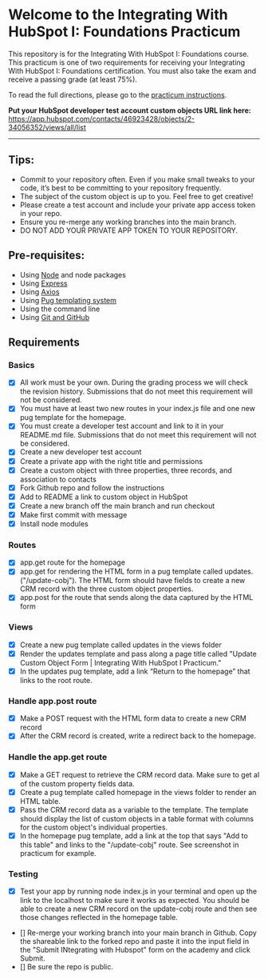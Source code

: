 # Welcome to the Integrating With HubSpot I: Foundations Practicum

This repository is for the Integrating With HubSpot I: Foundations course. This practicum is one of two requirements for receiving your Integrating With HubSpot I: Foundations certification. You must also take the exam and receive a passing grade (at least 75%).

To read the full directions, please go to the [practicum instructions](https://app.hubspot.com/academy/l/tracks/1092124/1093824/5493?language=en).

**Put your HubSpot developer test account custom objects URL link here:** https://app.hubspot.com/contacts/46923428/objects/2-34056352/views/all/list

___
## Tips:
- Commit to your repository often. Even if you make small tweaks to your code, it’s best to be committing to your repository frequently.
- The subject of the custom object is up to you. Feel free to get creative!
- Please create a test account and include your private app access token in your repo.
- Ensure you re-merge any working branches into the main branch.
- DO NOT ADD YOUR PRIVATE APP TOKEN TO YOUR REPOSITORY.

## Pre-requisites:
- Using [Node](https://nodejs.org/en/download) and node packages
- Using [Express](https://expressjs.com/en/starter/installing.html)
- Using [Axios](https://axios-http.com/docs/intro)
- Using [Pug templating system](https://pugjs.org/api/getting-started.html)
- Using the command line
- Using [Git and GitHub](https://product.hubspot.com/blog/git-and-github-tutorial-for-beginners)


## Requirements
### Basics
- [x]  All work must be your own. During the grading process we will check the revision history. Submissions that do not meet this requirement will not be considered.
- [x]  You must have at least two new routes in your index.js file and one new pug template for the homepage.
- [x]  You must create a developer test account and link to it in your README.md file. Submissions that do not meet this requirement will not be considered.
- [x] Create a new developer test account
- [x] Create a private app with the right title and permissions
- [x] Create a custom object with three properties, three records, and association to contacts
- [x] Fork Github repo and follow the instructions
- [x] Add to README a link to custom object in HubSpot
- [x] Create a new branch off the main branch and run checkout
- [x] Make first commit with message
- [x] Install node modules

### Routes
- [x] app.get route for the homepage
- [x] app.get for rendering the HTML form in a pug template called updates. ("/update-cobj"). The HTML form should have fields to create a new CRM record with the three custom object properties.
- [x] app.post for the route that sends along the data captured by the HTML form

### Views
- [x] Create a new pug template called updates in the views folder
- [x] Render the updates template and pass along a page title called "Update Custom Object Form | Integrating With HubSpot I Practicum."
- [x] In the updates pug template, add a link “Return to the homepage” that links to the root route.

### Handle app.post route
- [x] Make a POST request with the HTML form data to create a new CRM record
- [x] After the CRM record is created, write a redirect back to the homepage.

### Handle the app.get route
- [x] Make a GET request to retrieve the CRM record data. Make sure to get al of the custom property fields data.
- [x] Create a pug template called homepage in the views folder to render an HTML table.
- [x] Pass the CRM record data as a variable to the template. The template should display the list of custom objects in a table format with columns for the custom object's individual properties.
- [x] In the homepage pug template, add a link at the top that says "Add to this table" and links to the "/update-cobj" route. See screenshot in practicum for example.

### Testing
- [x] Test your app by running node index.js in your terminal and open up the link to the localhost to make sure it works as expected. You should be able to create a new CRM record on the update-cobj route and then see those changes reflected in the homepage table.
- [] Re-merge your working branch into your main branch in Github. Copy the shareable link to the forked repo and paste it into the input field in the "Submit INtegrating with Hubspot" form on the academy and click Submit.
- [] Be sure the repo is public.




